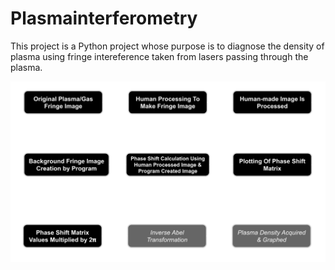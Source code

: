 # Plasmainterferometry
This project is a Python project whose purpose is to diagnose the density of plasma using fringe intereference taken from lasers passing through the plasma.

<img src="PlasmainterferometryReadMeImage.svg" alt="Diagram Image">
